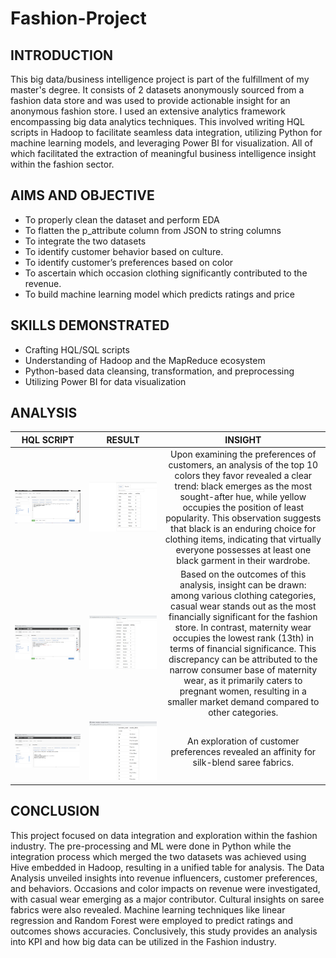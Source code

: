 # Fashion-Project

## INTRODUCTION
This big data/business intelligence project is part of the fulfillment of my master's degree. 
It consists of 2 datasets anonymously sourced from a fashion data store and was used to provide actionable insight for an anonymous fashion store.
I used an extensive analytics framework encompassing big data analytics techniques. This involved writing HQL scripts in Hadoop to facilitate seamless data integration, utilizing Python for machine learning models, and leveraging Power BI for visualization. All of which facilitated the extraction of meaningful business intelligence insight within the fashion sector.

## AIMS AND OBJECTIVE
- To properly clean the dataset and perform EDA
- To flatten the p_attribute column from JSON to string columns
- To integrate the two datasets
- To identify customer behavior based on culture.
- To identify customer’s preferences based on color
- To ascertain which occasion clothing significantly contributed to the revenue.
- To build machine learning model which predicts ratings and price

## SKILLS DEMONSTRATED
- Crafting HQL/SQL scripts
- Understanding of Hadoop and the MapReduce ecosystem
- Python-based data cleansing, transformation, and preprocessing
- Utilizing Power BI for data visualization

## ANALYSIS
HQL SCRIPT            |      RESULT            | INSIGHT
:---------------:     |:--------------------:  | :-------------------:
![](colour_script.png) | ![](colour_result.png)| Upon examining the preferences of customers, an analysis of the top 10 colors they favor revealed a clear trend: black emerges as the most sought-after hue, while yellow occupies the position of least popularity. This observation suggests that black is an enduring choice for clothing items, indicating that virtually everyone possesses at least one black garment in their wardrobe.
![](occassion_revenue_script.png) |![](occassion_revenue_result.png)  | Based on the outcomes of this analysis, insight can be drawn: among various clothing categories, casual wear stands out as the most financially significant for the fashion store. In contrast, maternity wear occupies the lowest rank (13th) in terms of financial significance. This discrepancy can be attributed to the narrow consumer base of maternity wear, as it primarily caters to pregnant women, resulting in a smaller market demand compared to other categories.
![](culture_script.png)     |![](culture_result.png) | An exploration of customer preferences revealed an affinity for silk-blend saree fabrics.


## CONCLUSION 
This project focused on data integration and exploration within the fashion industry. The pre-processing and ML were done in Python while the integration process which merged the two datasets was achieved using Hive embedded in Hadoop, resulting in a unified table for analysis.
The Data Analysis unveiled insights into revenue influencers, customer preferences, and behaviors. Occasions and color impacts on revenue were investigated, with casual wear emerging as a major contributor. Cultural insights on saree fabrics were also revealed. Machine learning techniques like linear regression and Random Forest were employed to predict ratings and outcomes shows accuracies. 
Conclusively, this study provides an analysis into KPI and how big data can be utilized in the Fashion industry.

